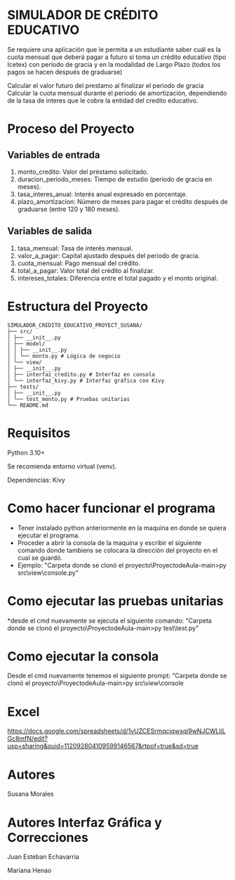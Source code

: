 # SIMULADOR DE CRÉDITO EDUCATIVO
Se requiere una aplicación que le permita a un estudiante saber cuál es la cuota mensual que deberá pagar a futuro si toma un crédito educativo (tipo Icetex) con periodo de gracia y en la modalidad de Largo Plazo (todos los pagos se hacen después de graduarse)


Calcular el valor futuro del prestamo al finalizar el periodo de gracia
Calcular la cuota mensual durante el periodo de amortización,
dependiendo de la tasa de interes que le cobre la entidad del credito educativo.

# Proceso del Proyecto

## Variables de entrada
1. monto_credito: Valor del préstamo solicitado.
2. duracion_periodo_meses: Tiempo de estudio (periodo de gracia en meses).
3. tasa_interes_anual: Interés anual expresado en porcentaje.
4. plazo_amortizacion: Número de meses para pagar el crédito después de graduarse (entre 120 y 180 meses).


## Variables de salida
1. tasa_mensual: Tasa de interés mensual.
2. valor_a_pagar: Capital ajustado después del periodo de gracia.
3. cuota_mensual: Pago mensual del crédito.
4. total_a_pagar: Valor total del crédito al finalizar.
5. intereses_totales: Diferencia entre el total pagado y el monto original.

# Estructura del Proyecto
```
SIMULADOR_CREDITO_EDUCATIVO_PROYECT_SUSANA/
├── src/
│ ├── __init__.py
│ ├── model/
│ │ ├── __init__.py
│ │ └── monto.py # Lógica de negocio
│ └── view/
│ ├── __init__.py
│ ├── interfaz_credito.py # Interfaz en consola
│ └── interfaz_kivy.py # Interfaz gráfica con Kivy
├── tests/
│ ├── __init__.py
│ └── test_monto.py # Pruebas unitarias
└── README.md
```
# Requisitos

Python 3.10+

Se recomienda entorno virtual (venv).

Dependencias: Kivy

# Como hacer funcionar el programa
* Tener instalado python anteriormente en la maquina en donde se quiera ejecutar el programa.
* Proceder a abrir la consola de la maquina y escribir el siguiente comando donde tambiens se colocara la dirección del proyecto en el cual se guardó.
* Ejemplo: "Carpeta donde se clonó el proyecto\ProyectodeAula-main>py src\view\console.py"

# Como ejecutar las pruebas unitarias

*desde el cmd nuevamente se ejecuta el siguiente comando: "Carpeta donde se clonó el proyecto\ProyectodeAula-main>py test\test.py"

# Como ejecutar la consola
Desde el cmd nuevamente tenemos el siguiente prompt: "Carpeta donde se clonó el proyecto\ProyectodeAula-main>py src\view\console

# Excel
https://docs.google.com/spreadsheets/d/1vUZCESrmqcjqwsqi9wNJCWLliLGc8mfN/edit?usp=sharing&ouid=112092804109599146567&rtpof=true&sd=true


# Autores

Susana Morales

# Autores Interfaz Gráfica y Correcciones

Juan Esteban Echavarria 

Mariana Henao






